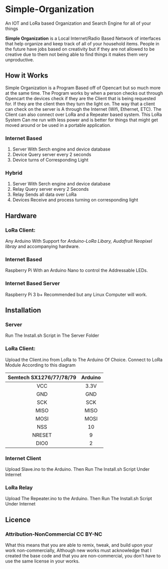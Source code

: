 # Simple-Organization
An IOT and LoRa based Organization and Search Engine for all of your things

**Simple Organization** is a Local Internet/Radio Based Network of interfaces that
help organize and keep track of all of your household items. People in the future have jobs based on creativity but if they are not allowed to be creative due to them not being able to find things it makes them very unproductive.

## How it Works
Simple Organization is a Program Based off of Opencart but so much more at the same time.
The Program works by when a person checks out through Opencart the devices check if they are
the Client that is being requested for. If they are the client then they turn the light on.
The way that a client can check on the server is A through the Internet (Wifi, Ethernet, ETC).
The Client can also connect over LoRa and a Repeater based system. This LoRa System Can me run
with less power and is better for things that might get moved around or be used in a portable
application.
### Internet Based
1. Server With Serch engine and device database
2. Device Query server every 2 seconds 
3. Device turns of Corresponding Light

### Hybrid
1. Server With Serch engine and device database
2. Relay Query server every 2 Seconds
3. Relay Sends all data over LoRa
4. Devices Receive and process turning on corresponding light


## Hardware
### LoRa Client:
Any Arduino With Support for *Arduino-LoRa Libary, Audafruit Neopixel libray*  and accompanying hardware.

### Internet Based
Raspberry Pi With an Arduino Nano to control the Addressable LEDs. 

### Internet Based Server
Raspberry Pi 3 b+ Recommended but any Linux Computer will work.

## Installation
### Server
Run The Install.sh Script in The Server Folder

### LoRa Client: 
Upload the Client.ino from LoRa to The Arduino Of Choice. 
Connect to LoRa Module According to this diagram

| Semtech SX1276/77/78/79 | Arduino |
| :---------------------: | :------:|
| VCC | 3.3V |
| GND | GND |
| SCK | SCK |
| MISO | MISO |
| MOSI | MOSI |
| NSS | 10 |
| NRESET | 9 |
| DIO0 | 2 |

### Internet Client
Upload Slave.ino to the Arduino. Then Run The Install.sh Script Under Internet

### LoRa Relay
Upload The Repeater.ino to the Arduino. Then Run The Install.sh Script Under Internet

## Licence
### Attribution-NonCommercial CC BY-NC
What this means that you are able to remix, tweak, and build upon your work non-commercially, Although new works must acknowledge
that I created the base code and that you are non-commercial, you don't have to use the same license in your works.  
